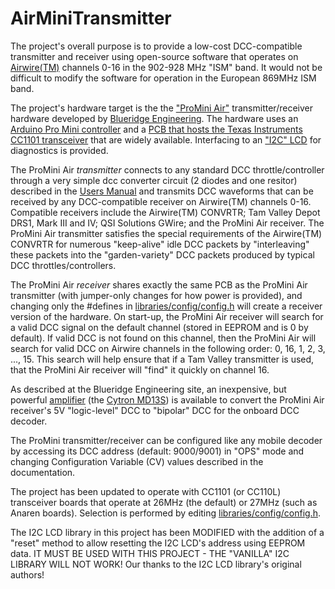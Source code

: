 # AirMiniTransmitter
The project's overall purpose is to provide a low-cost DCC-compatible transmitter and receiver using open-source software that operates on [Airwire(TM)](http://www.cvpusa.com/airwire_system.php) channels 0-16 in the 902-928 MHz "ISM" band. It would not be difficult to modify the software for operation in the European 869MHz ISM band.

The project's hardware target is the the ["ProMini Air"](http://blueridgeengineering.net/index.php/wiki/assembling-the-promini-air-receiver-transmitter/) transmitter/receiver hardware developed by [Blueridge Engineering](http://blueridgeengineering.net). The hardware uses an [Arduino Pro Mini controller](https://smile.amazon.com/gp/product/B015MGHLNA/ref=ppx_yo_dt_b_search_asin_title?ie=UTF8&psc=1) and a [PCB that hosts the Texas Instruments CC1101 transceiver](https://smile.amazon.com/coolxan-Wireless-Transceiver-RF1100SE-Antenna/dp/B00MNI4792/ref=pd_rhf_dp_p_img_9?_encoding=UTF8&psc=1&refRID=2KY8W2G0TDXEASJPFMG6) that are widely available. Interfacing to an ["I2C" LCD](https://smile.amazon.com/gp/product/B071XP6PPT/ref=ppx_yo_dt_b_search_asin_title?ie=UTF8&psc=1) for diagnostics is provided.

The ProMini Air *transmitter* connects to any standard DCC throttle/controller through a very simple dcc converter circuit (2 diodes and one resitor) described in the [Users Manual](https://github.com/martan3d/AirMiniTransmitter/blob/master/doc/AirMini_Users_Manual.pdf) and transmits DCC waveforms that can be received by any DCC-compatible receiver on Airwire(TM) channels 0-16. Compatible receivers include the Airwire(TM) CONVRTR; Tam Valley Depot DRS1, Mark III and IV; QSI Solutions GWire; and the ProMini Air receiver. The ProMini Air transmitter satisfies the special requirements of the Airwire(TM) CONVRTR for numerous "keep-alive" idle DCC packets by "interleaving" these packets into the "garden-variety" DCC packets produced by typical DCC throttles/controllers.

The ProMini Air *receiver* shares exactly the same PCB as the ProMini Air transmitter (with jumper-only changes for how power is provided), and changing only the #defines in [libraries/config/config.h](https://github.com/martan3d/AirMiniTransmitter/blob/master/libraries/config/config.h) will create a receiver version of the hardware. On start-up, the ProMini Air receiver will search for a valid DCC signal on the default channel (stored in EEPROM and is 0 by default). If valid DCC is not found on this channel, then the ProMini Air will search for valid DCC on Airwire channels in the following order: 0, 16, 1, 2, 3, ..., 15. This search will help ensure that if a Tam Valley transmitter is used, that the ProMini Air receiver will "find" it quickly on channel 16.

As described at the Blueridge Engineering site, an inexpensive, but powerful [amplifier](http://blueridgeengineering.net/index.php/wiki/cheap-airwire-dead-rail-dcc/) (the [Cytron MD13S](https://smile.amazon.com/gp/product/B07CW3GRL6/ref=ppx_yo_dt_b_search_asin_title?ie=UTF8&psc=1)) is available to convert the ProMini Air receiver's 5V "logic-level" DCC to "bipolar" DCC for the onboard DCC decoder. 

The ProMini transmitter/receiver can be configured like any mobile decoder by accessing its DCC address (default: 9000/9001) in "OPS" mode and changing Configuration Variable (CV) values described in the documentation.

The project has been updated to operate with CC1101 (or CC110L) transceiver boards that operate at 26MHz (the default) or 27MHz (such as Anaren boards). Selection is performed by editing [libraries/config/config.h](https://github.com/martan3d/AirMiniTransmitter/blob/master/libraries/config/config.h).

The I2C LCD library in this project has been MODIFIED with the addition of a "reset" method to allow resetting the I2C LCD's address using EEPROM data. IT MUST BE USED WITH THIS PROJECT - THE "VANILLA" I2C LIBRARY WILL NOT WORK! Our thanks to the I2C LCD library's original authors!
